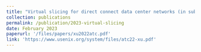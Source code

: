 ```yaml
---
title: "Virtual slicing for direct connect data center networks (in submission)"
collection: publications
permalink: /publication/2023-virtual-slicing
date: February 2023
paperurl: '/files/papers/xu2022atc.pdf'
link: 'https://www.usenix.org/system/files/atc22-xu.pdf'
---
```

